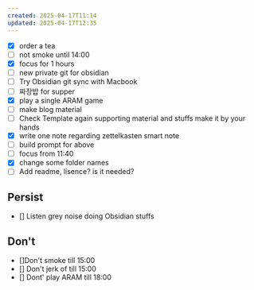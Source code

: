 ```yaml
---
created: 2025-04-17T11:14
updated: 2025-04-17T12:35
---
```

 - [x] order a tea
 - [ ] not smoke until 14:00
 - [x] focus for 1 hours
 - [ ] new private git for obsidian
 - [ ] Try Obsidian git sync with Macbook
 - [ ] 짜장밥 for supper
 - [x] play a single ARAM game
 - [ ] make blog material
 - [ ] Check Template again  supporting material and stuffs make it by your hands
 - [x] write one note regarding zettelkasten smart note
 - [ ] build prompt for above
 - [ ] focus from 11:40
 - [x] change some folder names
 - [ ] Add readme, lisence? is it needed?

## Persist

- [] Listen grey noise doing Obsidian stuffs
## Don't

- []Don't smoke till 15:00
- [] Don't jerk of till 15:00
- [] Dont' play ARAM till 18:00